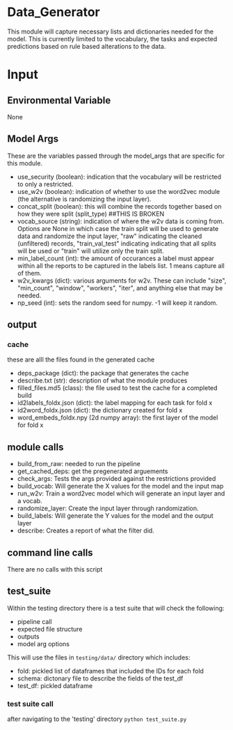 # Data_Generator

This module will capture necessary lists and dictionaries needed for the model.  This is currently limited to the vocabulary, the tasks and expected predictions based on rule based alterations to the data.

# Input
## Environmental Variable

None

## Model Args
These are the variables passed through the model_args that are specific for this module.

* use_security (boolean): indication that the vocabulary will be restricted to only a restricted.
* use_w2v (boolean): indication of whether to use the word2vec module (the alternative is randomizing the input layer).
* concat_split (boolean): this will combine the records together based on how they were split (split_type) ##THIS IS BROKEN
* vocab_source (string): indication of where the w2v data is coming from.  Options are None in which case the train split will be used to generate data and randomize the input layer, "raw" indicating the cleaned (unfiltered) records, "train_val_test" indicating indicating that all splits will be used or "train" will utilize only the train split.
* min_label_count (int): the amount of occurances a label must appear within all the reports to be captured in the labels list. 1 means capture all of them.
* w2v_kwargs (dict): various arguments for w2v. These can include "size", "min_count", "window", "workers", "iter", and anything else that may be needed.
* np_seed (int): sets the random seed for numpy. -1 will keep it random.

## output
### cache
these are alll the files found in the generated cache

* deps_package (dict): the package that generates the cache
* describe.txt (str): description of what the module produces
* filled_files.md5 (class): the file used to test the cache for a completed build
* id2labels_foldx.json (dict): the label mapping for each task for fold x
* id2word_foldx.json (dict): the dictionary created for fold x
* word_embeds_foldx.npy (2d numpy array): the first layer of the model for fold x

## module calls

* build_from_raw:        needed to run the pipeline
* get_cached_deps:       get the pregenerated arguements
* check_args:            Tests the args provided against the restrictions provided
* build_vocab:           Will generate the X values for the model and the input map
* run_w2v:               Train a word2vec model which will generate an input layer and a vocab.
* randomize_layer:       Create the input layer through randomization.
* build_labels:          Will generate the Y values for the model and the output layer
* describe:              Creates a report of what the filter did.

## command line calls

There are no calls with this script

## test_suite

Within the testing directory there is a test suite that will check the following:
* pipeline  call
* expected file structure
* outputs
* model arg options

This will use the files in `testing/data/` directory which includes:
* fold:            pickled list of dataframes that included the IDs for each fold
* schema:          dictonary file to describe the fields of the test_df
* test_df:         pickled dataframe

### test suite call

after navigating to the 'testing' directory
`python test_suite.py`


